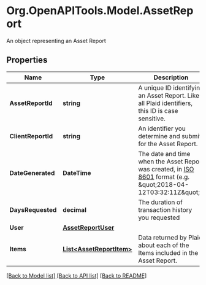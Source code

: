 # Org.OpenAPITools.Model.AssetReport
An object representing an Asset Report

## Properties

Name | Type | Description | Notes
------------ | ------------- | ------------- | -------------
**AssetReportId** | **string** | A unique ID identifying an Asset Report. Like all Plaid identifiers, this ID is case sensitive. | 
**ClientReportId** | **string** | An identifier you determine and submit for the Asset Report. | 
**DateGenerated** | **DateTime** | The date and time when the Asset Report was created, in [ISO 8601](https://wikipedia.org/wiki/ISO_8601) format (e.g. \&quot;2018-04-12T03:32:11Z\&quot;). | 
**DaysRequested** | **decimal** | The duration of transaction history you requested | 
**User** | [**AssetReportUser**](AssetReportUser.md) |  | 
**Items** | [**List&lt;AssetReportItem&gt;**](AssetReportItem.md) | Data returned by Plaid about each of the Items included in the Asset Report. | 

[[Back to Model list]](../README.md#documentation-for-models) [[Back to API list]](../README.md#documentation-for-api-endpoints) [[Back to README]](../README.md)

